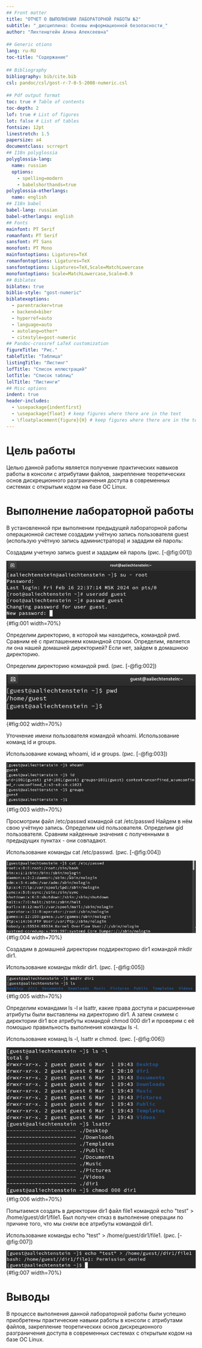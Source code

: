 ```yaml
---
## Front matter
title: "ОТЧЕТ О ВЫПОЛНЕНИИ ЛАБОРАТОРНОЙ РАБОТЫ №2"
subtitle: "_дисциплина: Основы информационной безопасности_"
author: "Лихтенштейн Алина Алексеевна"

## Generic otions
lang: ru-RU
toc-title: "Содержание"

## Bibliography
bibliography: bib/cite.bib
csl: pandoc/csl/gost-r-7-0-5-2008-numeric.csl

## Pdf output format
toc: true # Table of contents
toc-depth: 2
lof: true # List of figures
lot: false # List of tables
fontsize: 12pt
linestretch: 1.5
papersize: a4
documentclass: scrreprt
## I18n polyglossia
polyglossia-lang:
  name: russian
  options:
	- spelling=modern
	- babelshorthands=true
polyglossia-otherlangs:
  name: english
## I18n babel
babel-lang: russian
babel-otherlangs: english
## Fonts
mainfont: PT Serif
romanfont: PT Serif
sansfont: PT Sans
monofont: PT Mono
mainfontoptions: Ligatures=TeX
romanfontoptions: Ligatures=TeX
sansfontoptions: Ligatures=TeX,Scale=MatchLowercase
monofontoptions: Scale=MatchLowercase,Scale=0.9
## Biblatex
biblatex: true
biblio-style: "gost-numeric"
biblatexoptions:
  - parentracker=true
  - backend=biber
  - hyperref=auto
  - language=auto
  - autolang=other*
  - citestyle=gost-numeric
## Pandoc-crossref LaTeX customization
figureTitle: "Рис."
tableTitle: "Таблица"
listingTitle: "Листинг"
lofTitle: "Список иллюстраций"
lotTitle: "Список таблиц"
lolTitle: "Листинги"
## Misc options
indent: true
header-includes:
  - \usepackage{indentfirst}
  - \usepackage{float} # keep figures where there are in the text
  - \floatplacement{figure}{H} # keep figures where there are in the text
---
```


# Цель работы

Целью данной работы является получение практических навыков работы в консоли с атрибутами файлов, закрепление теоретических основ дискреционного разграничения доступа в современных системах с открытым кодом на базе ОС Linuх.

# Выполнение лабораторной работы

В установленной при выполнении предыдущей лабораторной работы операционной системе создадим учётную запись пользователя guest (использую учётную запись администратора)  и зададим ей пароль:

Создадим учетную запись guest и зададим ей пароль (рис. [-@fig:001])

![cоздание учетной записи guest и установка пароля](image/1.png){#fig:001 width=70%}

Определим директорию, в которой мы находитесь, командой pwd. Сравним её с приглашением командной строки. Определим, является ли она нашей домашней директорией? Если нет, зайдем в домашнюю директорию.

Определим директорию командой pwd. (рис. [-@fig:002])

![команда pwd](image/2.png){#fig:002 width=70%}

Уточнение имени пользователя командой whoami.
Использование команд id и groups.

Использование команд whoami, id и groups. (рис. [-@fig:003])

![команды whoami, id и groups](image/3.png){#fig:003 width=70%}

Просмотрим файл /etc/passwd командой cat /etc/passwd
Найдем в нём свою учётную запись. Определим uid пользователя. Определим gid пользователя. Сравним найденные значения с полученными в предыдущих пунктах - они совпадают.

Использование команды cat /etc/passwd. (рис. [-@fig:004])

![команда cat /etc/passwd](image/4.png){#fig:004 width=70%}

Создадим в домашней директории поддиректорию dir1 командой mkdir dir1.

Использование команды mkdir dir1. (рис. [-@fig:005])

![команда mkdir dir1](image/5.png){#fig:005 width=70%}

Определим командами ls -l и lsattr, какие права доступа и расширенные атрибуты были выставлены на директорию dir1. А затем снимем с директории dir1 все атрибуты командой chmod 000 dir1 и проверим с её помощью правильность выполнения команды ls -l.

Использование команд ls -l, lsattr и chmod. (рис. [-@fig:006])

![команды ls -l, lsattr и chmod](image/6.png){#fig:006 width=70%}

Попытаемся создать в директории dir1 файл file1 командой echo "test" > /home/guest/dir1/file1. Был получен отказ в выполнение операции по причине того, что мы сняли все атрибуты командой dir1.

Использование команды echo "test" > /home/guest/dir1/file1. (рис. [-@fig:007])

![команда echo "test" > /home/guest/dir1/file1](image/7.png){#fig:007 width=70%}

# Выводы

В процессе выполнения данной лабораторной работы были успешно приобретены практические навыки работы в консоли с атрибутами файлов, закрепление теоретических основ дискреционного разграничения доступа в современных системах с открытым кодом на базе ОС Linuх.
